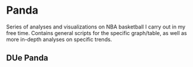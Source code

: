 
# Panda
Series of analyses and visualizations on NBA basketball I carry out in my free time. Contains general scripts for the specific graph/table, as well as more in-depth analyses on specific trends.


## DUe Panda
 